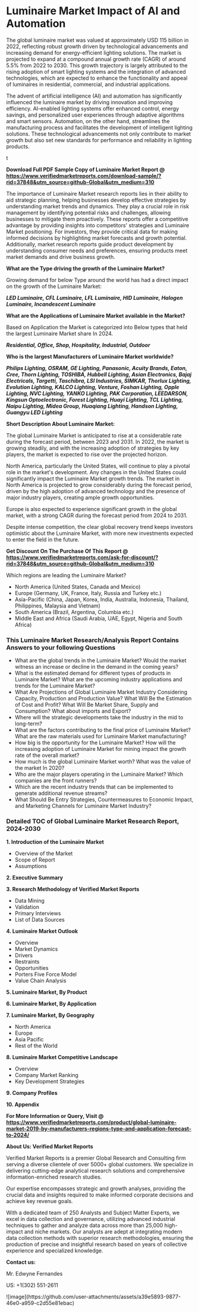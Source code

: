 <h1>Luminaire Market Impact of AI and Automation</h1><p>The global luminaire market was valued at approximately USD 115 billion in 2022, reflecting robust growth driven by technological advancements and increasing demand for energy-efficient lighting solutions. The market is projected to expand at a compound annual growth rate (CAGR) of around 5.5% from 2022 to 2030. This growth trajectory is largely attributed to the rising adoption of smart lighting systems and the integration of advanced technologies, which are expected to enhance the functionality and appeal of luminaires in residential, commercial, and industrial applications.</p><p>The advent of artificial intelligence (AI) and automation has significantly influenced the luminaire market by driving innovation and improving efficiency. AI-enabled lighting systems offer enhanced control, energy savings, and personalized user experiences through adaptive algorithms and smart sensors. Automation, on the other hand, streamlines the manufacturing process and facilitates the development of intelligent lighting solutions. These technological advancements not only contribute to market growth but also set new standards for performance and reliability in lighting products.</p>t</p><p id="" class=""><strong>Download Full PDF Sample Copy of Luminaire Market Report @ <a href="https://www.verifiedmarketreports.com/download-sample/?rid=37848&utm_source=github-Global&utm_medium=310" target="_blank">https://www.verifiedmarketreports.com/download-sample/?rid=37848&utm_source=github-Global&utm_medium=310</a></strong></p><p>The importance of&nbsp;Luminaire Market research reports lies in their ability to aid strategic planning, helping businesses develop effective strategies by understanding market trends and dynamics. They play a crucial role in risk management by identifying potential risks and challenges, allowing businesses to mitigate them proactively. These reports offer a competitive advantage by providing insights into competitors' strategies and Luminaire Market positioning. For investors, they provide critical data for making informed decisions by highlighting market forecasts and growth potential. Additionally, market research reports guide product development by understanding consumer needs and preferences, ensuring products meet market demands and drive business growth.</p><p><strong>What are the&nbsp;Type driving the growth of the Luminaire Market?</strong></p><p id="" class="">Growing demand for below Type around the world has had a direct impact on the growth of the Luminaire Market:</p><em><strong>LED Luminaire, CFL Luminaire, LFL Luminaire, HID Luminaire, Halogen Luminaire, Incandescent Luminaire</strong></em></p><strong>What are the&nbsp;Applications&nbsp;of Luminaire Market available in the Market?</strong></p><p id="" class="">Based on Application the Market is categorized into Below types that held the largest Luminaire Market share In 2024.</p><em><strong>Residential, Office, Shop, Hospitality, Industrial, Outdoor</strong></em></p><strong>Who is the largest Manufacturers of Luminaire Market worldwide?</strong></p><p><em><strong>Philips Lighting, OSRAM, GE Lighting, Panasonic, Acuity Brands, Eaton, Cree, Thorn Lighting, TOSHIBA, Hubbell Lighting, Asian Electronics, Bajaj Electricals, Targetti, Taschibra, LSI Industries, SIMKAR, Thorlux Lighting, Evolution Lighting, KALCO Lighting, Venture, Foshan Lighting, Opple Lighting, NVC Lighting, YANKO Lighting, PAK Corporation, LEEDARSON, Kingsun Optoelectronic, Forest Lighting, Huayi Lighting, TCL Lighting, Naipu Lighting, Midea Group, Huaqiang Lighting, Handson Lighting, Guangyu LED Lighting</strong></em></p><p id="" class=""><strong>Short Description About Luminaire Market:</strong></p><p>The global Luminaire Market is anticipated to rise at a considerable rate during the forecast period, between 2023 and 2031. In 2022, the market is growing steadily, and with the increasing adoption of strategies by key players, the market is expected to rise over the projected horizon.</p><p>North America, particularly the United States, will continue to play a pivotal role in the market's development. Any changes in the United States could significantly impact the Luminaire Market growth trends. The market in North America is projected to grow considerably during the forecast period, driven by the high adoption of advanced technology and the presence of major industry players, creating ample growth opportunities.</p><p>Europe is also expected to experience significant growth in the global market, with a strong CAGR during the forecast period from 2024 to 2031.</p><p>Despite intense competition, the clear global recovery trend keeps investors optimistic about the Luminaire Market, with more new investments expected to enter the field in the future.</p><p id="" class=""><strong>Get Discount On The Purchase Of This Report @ <a href="https://www.verifiedmarketreports.com/ask-for-discount/?rid=37848&utm_source=github-Global&utm_medium=310" target="_blank">https://www.verifiedmarketreports.com/ask-for-discount/?rid=37848&utm_source=github-Global&utm_medium=310</a></strong></p>Which regions are leading the Luminaire Market?</p><ul><li>North America (United States, Canada and Mexico)</li><li>Europe (Germany, UK, France, Italy, Russia and Turkey etc.)</li><li>Asia-Pacific (China, Japan, Korea, India, Australia, Indonesia, Thailand, Philippines, Malaysia and Vietnam)</li><li>South America (Brazil, Argentina, Columbia etc.)</li><li>Middle East and Africa (Saudi Arabia, UAE, Egypt, Nigeria and South Africa)</li></ul><h3 id="" class="">This Luminaire Market Research/Analysis Report Contains Answers to your following Questions</h3><ul><li>What are the global trends in the Luminaire Market? Would the market witness an increase or decline in the demand in the coming years?</li><li>What is the estimated demand for different types of products in Luminaire Market? What are the upcoming industry applications and trends for the Luminaire Market?</li><li>What Are Projections of Global Luminaire Market Industry Considering Capacity, Production and Production Value? What Will Be the Estimation of Cost and Profit? What Will Be Market Share, Supply and Consumption? What about imports and Export?</li><li>Where will the strategic developments take the industry in the mid to long-term?</li><li>What are the factors contributing to the final price of Luminaire Market? What are the raw materials used for Luminaire Market manufacturing?</li><li>How big is the opportunity for the Luminaire Market? How will the increasing adoption of Luminaire Market for mining impact the growth rate of the overall market?</li><li>How much is the global Luminaire Market worth? What was the value of the market In 2020?</li><li>Who are the major players operating in the Luminaire Market? Which companies are the front runners?</li><li>Which are the recent industry trends that can be implemented to generate additional revenue streams?</li><li>What Should Be Entry Strategies, Countermeasures to Economic Impact, and Marketing Channels for Luminaire Market Industry?</li></ul><h3 id="" class="">Detailed TOC of Global Luminaire Market Research Report, 2024-2030</h3><p id="" class=""><strong>1. Introduction of the Luminaire Market</strong></p><ul><li>Overview of the Market</li><li>Scope of Report</li><li>Assumptions</li></ul><p id="" class=""><strong>2. Executive Summary</strong></p><p id="" class=""><strong>3. Research Methodology of Verified Market Reports</strong></p><ul><li>Data Mining</li><li>Validation</li><li>Primary Interviews</li><li>List of Data Sources</li></ul><p id="" class=""><strong>4. Luminaire Market Outlook</strong></p><ul><li>Overview</li><li>Market Dynamics</li><li>Drivers</li><li>Restraints</li><li>Opportunities</li><li>Porters Five Force Model</li><li>Value Chain Analysis</li></ul><p id="" class=""><strong>5. Luminaire Market, By Product</strong></p><p id="" class=""><strong>6. Luminaire Market, By Application</strong></p><p id="" class=""><strong>7. Luminaire Market, By Geography</strong></p><ul><li>North America</li><li>Europe</li><li>Asia Pacific</li><li>Rest of the World</li></ul><p id="" class=""><strong>8. Luminaire Market Competitive Landscape</strong></p><ul><li>Overview</li><li>Company Market Ranking</li><li>Key Development Strategies</li></ul><p id="" class=""><strong>9. Company Profiles</strong></p><p id="" class=""><strong>10. Appendix</strong></p><p id="" class=""><strong>For More Information or Query, Visit @ <a href="https://www.verifiedmarketreports.com/product/global-luminaire-market-2019-by-manufacturers-regions-type-and-application-forecast-to-2024/" target="_blank">https://www.verifiedmarketreports.com/product/global-luminaire-market-2019-by-manufacturers-regions-type-and-application-forecast-to-2024/</a></strong></p><p id="" class=""><strong>About Us: Verified Market Reports</strong></p><p id="" class="">Verified Market Reports is a premier Global Research and Consulting firm serving a diverse clientele of over 5000+ global customers. We specialize in delivering cutting-edge analytical research solutions and comprehensive information-enriched research studies.</p><p id="" class="">Our expertise encompasses strategic and growth analyses, providing the crucial data and insights required to make informed corporate decisions and achieve key revenue goals.</p><p id="" class="">With a dedicated team of 250 Analysts and Subject Matter Experts, we excel in data collection and governance, utilizing advanced industrial techniques to gather and analyze data across more than 25,000 high-impact and niche markets. Our analysts are adept at integrating modern data collection methods with superior research methodologies, ensuring the production of precise and insightful research based on years of collective experience and specialized knowledge.</p><p id="" class=""><strong>Contact us:</strong></p><p id="" class="">Mr. Edwyne Fernandes</p><p id="" class="">US: +1(302) 551-2611</p>
![image](https://github.com/user-attachments/assets/a39e5893-9877-46e0-a959-c2d55e81ebac)
